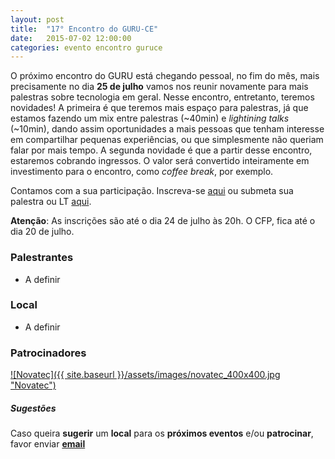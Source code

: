 ```yaml
---
layout: post
title:  "17° Encontro do GURU-CE"
date:   2015-07-02 12:00:00
categories: evento encontro guruce
---
```


O próximo encontro do GURU está chegando pessoal, no fim do mês, mais precisamente no dia **25 de julho** vamos nos reunir novamente para mais palestras sobre tecnologia em geral. Nesse encontro, entretanto, teremos novidades! A primeira é que teremos mais espaço para palestras, já que estamos fazendo um mix entre palestras (~40min) e _lightining talks_ (~10min), dando assim oportunidades a mais pessoas que tenham interesse em compartilhar pequenas experiências, ou que simplesmente não queriam falar por mais tempo. A segunda novidade é que a partir desse encontro, estaremos cobrando ingressos. O valor será convertido inteiramente em investimento para o encontro, como _coffee break_, por exemplo.

Contamos com a sua participação. Inscreva-se [aqui](http://www.eventick.com.br/17o-encontro-do-guru-ce) ou submeta sua palestra ou LT [aqui](http://call4paperz.com/events/17-encontro-guru-ce).

**Atenção**: As inscrições são até o dia 24 de julho às 20h. O CFP, fica até o dia 20 de julho.

### Palestrantes

- A definir

### Local

- A definir

### Patrocinadores

[![Novatec]({{ site.baseurl }}/assets/images/novatec_400x400.jpg "Novatec")](http://www.novatec.com.br)


##### Sugestões

Caso queira __sugerir__ um __local__ para os __próximos eventos__ e/ou __patrocinar__, favor enviar __[email](mailto:%66%69%6C%69%70%65%62%61%72%63%6F%73%40%67%6D%61%69%6C%2E%63%6F%6D%2C%68%65%72%6D%69%6E%69%6F%63%65%73%61%72%40%67%6D%61%69%6C%2E%63%6F%6D)__
